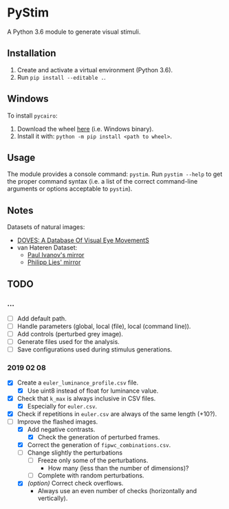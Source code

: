 # PyStim

A Python 3.6 module to generate visual stimuli.


## Installation

1. Create and activate a virtual environment (Python 3.6).
2. Run `pip install --editable .`.

## Windows

To install `pycairo`:
1. Download the wheel [here](https://www.lfd.uci.edu/~gohlke/pythonlibs/#pycairo) (i.e. Windows binary).
2. Install it with: `python -m pip install <path to wheel>`.

## Usage

The module provides a console command: `pystim`. Run `pystim --help` to
get the proper command syntax (i.e. a list of the correct command-line
arguments or options acceptable to `pystim`).


## Notes

Datasets of natural images:
- [DOVES: A Database Of Visual Eye MovementS](https://live.ece.utexas.edu/research/doves/)
- van Hateren Dataset:
  - [Paul Ivanov's mirror](http://pirsquared.org/research/#van-hateren-database)
  - [Philipp Lies' mirror](http://bethgelab.org/datasets/vanhateren/)


## TODO

### ...
- [ ] Add default path.
- [ ] Handle parameters (global, local (file), local (command line)).
- [ ] Add controls (perturbed grey image).
- [ ] Generate files used for the analysis.
- [ ] Save configurations used during stimulus generations.

### 2019 02 08
- [x] Create a `euler_luminance_profile.csv` file.
    - [x] Use uint8 instead of float for luminance value.
- [x] Check that `k_max` is always inclusive in CSV files.
    - [x] Especially for `euler.csv`.
- [x] Check if repetitions in `euler.csv` are always of the same length (+10?).
- [ ] Improve the flashed images.
    - [x] Add negative contrasts.
        - [x] Check the generation of perturbed frames.
    - [x] Correct the generation of `fipwc_combinations.csv`.
    - [ ] Change slightly the perturbations
        - [ ] Freeze only some of the perturbations.
            - How many (less than the number of dimensions)?
        - [ ] Complete with random perturbations.
    - [x] *(option)* Correct check overflows.
        - Always use an even number of checks (horizontally and vertically).
